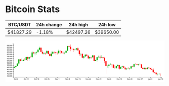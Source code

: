 # Bitcoin Stats

BTC/USDT|24h change|24h high|24h low|
|---|---|---|---|
|$41827.29|-1.18%|$42497.26|$39650.00|

<img src="./chart.svg">
